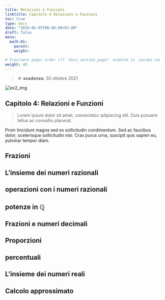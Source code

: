 ```yaml
---
title: Relazioni e Funzioni
linktitle: Capitolo 4 Relazioni e Funzioni
toc: true
type: docs
date: "2019-05-05T00:00:00+01:00"
draft: false
menu:
  math-01:
    parent: 
    weight: 

# Prev/next pager order (if `docs_section_pager` enabled in `params.toml`)
weight: 40
---
```


> ☆ **scadenza**: 30 ottobre 2021

![ex2_img](../ex2_img.png)

## Capitolo 4: Relazioni e Funzioni

>Lorem ipsum dolor sit amet, consectetur adipiscing elit. Duis posuere tellus ac convallis placerat.

Proin tincidunt magna sed ex sollicitudin condimentum. Sed ac faucibus dolor, scelerisque sollicitudin nisi. Cras purus urna, suscipit quis sapien eu, pulvinar tempor diam.

## Frazioni

## L’insieme  dei  numeri  razionali

## operazioni  con  i  numeri  razionali

## potenze in $\mathbb{Q}$

## Frazioni  e  numeri  decimali

## Proporzioni

## percentuali

## L’insieme  dei  numeri  reali

## Calcolo  approssimato
